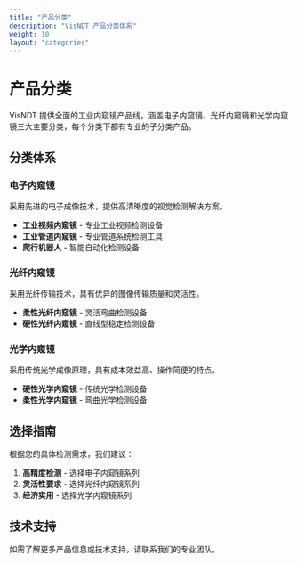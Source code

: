 ```yaml
---
title: "产品分类"
description: "VisNDT 产品分类体系"
weight: 10
layout: "categories"
---
```


# 产品分类

VisNDT 提供全面的工业内窥镜产品线，涵盖电子内窥镜、光纤内窥镜和光学内窥镜三大主要分类，每个分类下都有专业的子分类产品。

## 分类体系

### 电子内窥镜
采用先进的电子成像技术，提供高清晰度的视觉检测解决方案。

- **工业视频内窥镜** - 专业工业视频检测设备
- **工业管道内窥镜** - 专业管道系统检测工具
- **爬行机器人** - 智能自动化检测设备

### 光纤内窥镜
采用光纤传输技术，具有优异的图像传输质量和灵活性。

- **柔性光纤内窥镜** - 灵活弯曲检测设备
- **硬性光纤内窥镜** - 直线型稳定检测设备

### 光学内窥镜
采用传统光学成像原理，具有成本效益高、操作简便的特点。

- **硬性光学内窥镜** - 传统光学检测设备
- **柔性光学内窥镜** - 弯曲光学检测设备

## 选择指南

根据您的具体检测需求，我们建议：

1. **高精度检测** - 选择电子内窥镜系列
2. **灵活性要求** - 选择光纤内窥镜系列
3. **经济实用** - 选择光学内窥镜系列

## 技术支持

如需了解更多产品信息或技术支持，请联系我们的专业团队。
